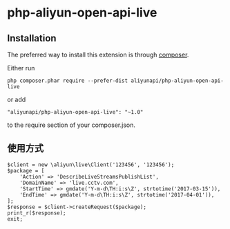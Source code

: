 # php-aliyun-open-api-live

Installation
------------

The preferred way to install this extension is through [composer](http://getcomposer.org/download/).

Either run

```
php composer.phar require --prefer-dist aliyunapi/php-aliyun-open-api-live
```

or add

```
"aliyunapi/php-aliyun-open-api-live": "~1.0"
```

to the require section of your composer.json.

使用方式
------------
```
$client = new \aliyun\live\Client('123456', '123456');
$package = [
    'Action' => 'DescribeLiveStreamsPublishList',
    'DomainName' => 'live.cctv.com',
    'StartTime' => gmdate('Y-m-d\TH:i:s\Z', strtotime('2017-03-15')),
    'EndTime' => gmdate('Y-m-d\TH:i:s\Z', strtotime('2017-04-01')),
];
$response = $client->createRequest($package);
print_r($response);
exit;
```